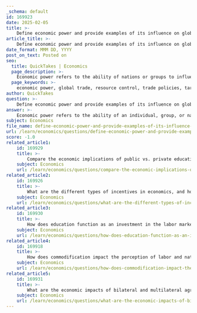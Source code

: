 ```yaml
---
_schema: default
id: 169923
date: 2025-02-05
title: >-
    Define economic power and provide examples of its influence on global trade.
article_title: >-
    Define economic power and provide examples of its influence on global trade.
date_format: MMM DD, YYYY
post_on_text: Posted on
seo:
  title: QuickTakes | Economics
  page_description: >-
    Economic power refers to the ability of nations or groups to influence economic outcomes and global trade dynamics through resource control, trade policies, technological advancements, investment flows, and geopolitical strategies.
  page_keywords: >-
    economic power, global trade, resource control, trade policies, tariffs, technological advancements, foreign direct investment, geopolitical relationships, international relations, trade agreements
author: QuickTakes
question: >-
    Define economic power and provide examples of its influence on global trade.
answer: >-
    Economic power refers to the ability of an individual, group, or nation to influence economic outcomes and decisions. This influence can stem from various factors, including control over resources, capital, market access, and technological advancements. Economic power plays a crucial role in shaping global trade dynamics and can significantly impact international relations and economic strategies.\n\n### Examples of Economic Power's Influence on Global Trade:\n\n1. **Resource Control**: Countries rich in natural resources, such as oil or rare minerals, often wield significant economic power. For instance, nations in the Middle East, like Saudi Arabia, have substantial influence over global oil prices and supply due to their vast oil reserves. This control allows them to negotiate favorable trade agreements and exert influence in international forums.\n\n2. **Trade Policies and Tariffs**: Major economies, such as the United States and the European Union, can set the tone for global trade through their tariff policies and trade agreements. For example, when the U.S. imposes tariffs on imports, it can lead to retaliatory measures from other countries, affecting global supply chains and trade relationships. This dynamic can shift economic power as countries adjust their trade strategies in response to such policies.\n\n3. **Technological Advancements**: Countries that lead in technological innovation, such as the United States and China, can gain a competitive edge in global markets. For instance, advancements in technology can enhance productivity and reduce costs, allowing these nations to dominate sectors like electronics and telecommunications. This technological prowess can translate into economic power, influencing global trade patterns.\n\n4. **Investment Flows**: Economic power is also reflected in the ability to attract foreign direct investment (FDI). Countries with stable political environments, robust legal systems, and favorable business climates tend to attract more FDI, which can enhance their economic influence. For example, Singapore's strategic location and business-friendly policies have made it a hub for multinational corporations, thereby increasing its economic power in the Asia-Pacific region.\n\n5. **Geopolitical Relationships**: Economic power is often intertwined with geopolitical strategies. Countries may leverage their economic influence to forge alliances or exert pressure on others. For instance, China's Belt and Road Initiative aims to enhance its economic influence by investing in infrastructure projects across Asia, Africa, and Europe, thereby creating a network of economic dependencies that can shift global trade dynamics.\n\nIn summary, economic power significantly influences global trade through resource control, trade policies, technological advancements, investment flows, and geopolitical relationships. Understanding these dynamics is essential for analyzing current and future economic interactions on a global scale.
subject: Economics
file_name: define-economic-power-and-provide-examples-of-its-influence-on-global-trade.md
url: /learn/economics/questions/define-economic-power-and-provide-examples-of-its-influence-on-global-trade
score: -1.0
related_article1:
    id: 169929
    title: >-
        Compare the economic implications of public vs. private education in terms of access and equity.
    subject: Economics
    url: /learn/economics/questions/compare-the-economic-implications-of-public-vs-private-education-in-terms-of-access-and-equity
related_article2:
    id: 169926
    title: >-
        What are the different types of incentives in economics, and how do they affect consumer behavior?
    subject: Economics
    url: /learn/economics/questions/what-are-the-different-types-of-incentives-in-economics-and-how-do-they-affect-consumer-behavior
related_article3:
    id: 169930
    title: >-
        How does education function as an investment in the labor market?
    subject: Economics
    url: /learn/economics/questions/how-does-education-function-as-an-investment-in-the-labor-market
related_article4:
    id: 169918
    title: >-
        How does commodification impact the perception of labor and nature in economic terms?
    subject: Economics
    url: /learn/economics/questions/how-does-commodification-impact-the-perception-of-labor-and-nature-in-economic-terms
related_article5:
    id: 169931
    title: >-
        What are the economic impacts of bilateral and multilateral agreements on national economies?
    subject: Economics
    url: /learn/economics/questions/what-are-the-economic-impacts-of-bilateral-and-multilateral-agreements-on-national-economies
---
```


&nbsp;